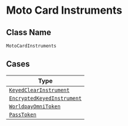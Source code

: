 
# Moto Card Instruments

## Class Name

`MotoCardInstruments`

## Cases

| Type |
|  --- |
| [`KeyedClearInstrument`](../../../doc/models/keyed-clear-instrument.md) |
| [`EncryptedKeyedInstrument`](../../../doc/models/encrypted-keyed-instrument.md) |
| [`WorldpayOmniToken`](../../../doc/models/worldpay-omni-token.md) |
| [`PassToken`](../../../doc/models/pass-token.md) |

